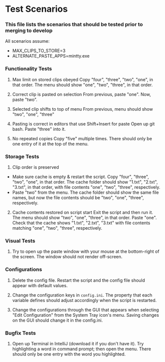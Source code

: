 # Test Scenarios
### This file lists the scenarios that should be tested prior to merging to develop

All scenarios assume:
- MAX_CLIPS_TO_STORE=3
- ALTERNATE_PASTE_APPS=mintty.exe

### Functionality Tests
1. Max limit on stored clips obeyed
Copy "four", "three", "two", "one", in that order. The menu should show "one", "two", "three", in that order.

1. Correct clip is pasted on selection
From previous, paste "one". Now, paste "two".

1. Selected clip shifts to top of menu
From previous, menu should show "two", "one", "three"

1. Pasting is correct in editors that use Shift+Insert for paste
Open up git bash. Paste "three" into it.

1. No repeated copies
Copy "five" multiple times. There should only be one entry of it at the top of the menu.

### Storage Tests
1. Clip order is preserved
 * Make sure cache is empty & restart the script. Copy "four", "three", "two", "one", in that order. The cache folder should show "1.txt", "2.txt", "3.txt", in that order, with file contents "one", "two", "three", respectively.
 * Paste "two" from the menu. The cache folder should show the same file names, but now the file contents should be "two", "one", "three", respectively.
 
2. Cache contents restored on script start
Exit the script and then run it. The menu should show "two", "one", "three", in that order. Paste "one". Check that the cache shows "1.txt", "2.txt", "3.txt" with file contents matching "one", "two", "three", respectively.

### Visual Tests
1. Try to open up the paste window with your mouse at the bottom-right of the screen. The window should not render off-screen.

### Configurations
1. Delete the config file. Restart the script and the config file should appear with default values.

2. Change the configuration keys in `config.ini`. The property that each variable defines should adjust accordingly when the script is restarted.

3. Change the configurations through the GUI that appears when selecting "Edit Configuration" from the System Tray icon's menu. Saving changes on the GUI should change it in the config.ini.

### Bugfix Tests
1. Open up Terminal in IntelliJ (download it if you don't have it). Try highlighting a word in command prompt; then open the menu. There should only be one entry with the word you highlighted.